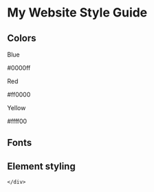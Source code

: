 <html>
  <head>
    <link rel="stylesheet" href="styleguidecss.css">
    <link rel="preconnect" href="https://fonts.googleapis.com">
    <link rel="preconnect" href="https://fonts.gstatic.com" crossorigin>
    <link href="https://fonts.googleapis.com/css2?family=Platypi:ital,wght@0,300..800;1,300..800&
  family=Roboto:ital,wght@0,100;0,300;0,400;0,500;0,700;0,900;1,100;1,300;1,400;1,500;1,700;1,900
  &family=Ubuntu:ital,wght@0,300;0,400;0,500;0,700;1,300;1,400;1,500;1,700&display=swap" rel="stylesheet">
  </head>
  <body>
    <style>
      "width: 1200px; height: 1200px;"
    </style>
    <h1>My Website Style Guide</h1>
    <div class="Container">
      <h2>Colors</h2>
      <div class="color-container">
        <div class="color-swatch blue">
          <p class="color-name">Blue</p>
          <p class="color-hex">#0000ff</p>
        </div>   
      </div>  
      <div class="color-container">
        <div class="color-swatch red">
          <p class="color-name">Red</p>
          <p class="color-hex">#ff0000</p>
        </div>
      </div>
        <div class="color-container">
          <div class="color-swatch yellow">
            <p class="color-name">Yellow</p>
            <p class="color-hex">#ffff00</p>
          </div> 
        </div>    
    </div>    
    <div class="Container">
      <h2>Fonts</h2>
      <div class="font container"></div>
    </div>
    <div class="Container">
      <h2>Element styling</h2>
      
    </div>
  </body>
</html>
